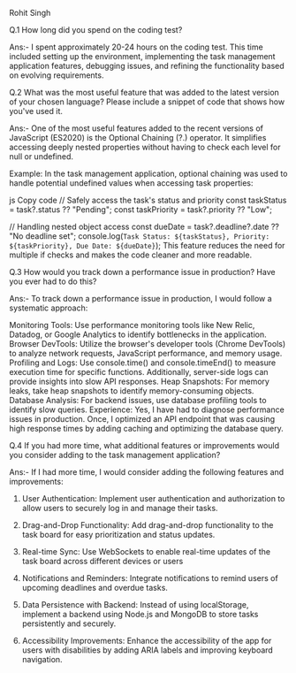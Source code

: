 Rohit Singh

Q.1 How long did you spend on the coding test?

Ans:- I spent approximately 20-24 hours on the coding test. This time included setting up the environment, implementing the task management application features, debugging issues, and refining the functionality based on evolving requirements.

Q.2 What was the most useful feature that was added to the latest version of your chosen language? Please include a snippet of code that shows how you've used it.

Ans:- One of the most useful features added to the recent versions of JavaScript (ES2020) is the Optional Chaining (?.) operator. It simplifies accessing deeply nested properties without having to check each level for null or undefined.

Example:
In the task management application, optional chaining was used to handle potential undefined values when accessing task properties:

js
Copy code
// Safely access the task's status and priority
const taskStatus = task?.status ?? "Pending";
const taskPriority = task?.priority ?? "Low";

// Handling nested object access
const dueDate = task?.deadline?.date ?? "No deadline set";
console.log(`Task Status: ${taskStatus}, Priority: ${taskPriority}, Due Date: ${dueDate}`);
This feature reduces the need for multiple if checks and makes the code cleaner and more readable.

Q.3 How would you track down a performance issue in production? Have you ever had to do this?

Ans:- To track down a performance issue in production, I would follow a systematic approach:

Monitoring Tools: Use performance monitoring tools like New Relic, Datadog, or Google Analytics to identify bottlenecks in the application.
Browser DevTools: Utilize the browser's developer tools (Chrome DevTools) to analyze network requests, JavaScript performance, and memory usage.
Profiling and Logs: Use console.time() and console.timeEnd() to measure execution time for specific functions. Additionally, server-side logs can provide insights into slow API responses.
Heap Snapshots: For memory leaks, take heap snapshots to identify memory-consuming objects.
Database Analysis: For backend issues, use database profiling tools to identify slow queries.
Experience: Yes, I have had to diagnose performance issues in production. Once, I optimized an API endpoint that was causing high response times by adding caching and optimizing the database query.

Q.4 If you had more time, what additional features or improvements would you consider adding to the task management application?

Ans:-  If I had more time, I would consider adding the following features and improvements:

1. User Authentication: Implement user authentication and authorization to allow users to securely log in and manage their tasks.

2. Drag-and-Drop Functionality: Add drag-and-drop functionality to the task board for easy prioritization and status updates.

3. Real-time Sync: Use WebSockets to enable real-time updates of the task board across different devices or users

4. Notifications and Reminders: Integrate notifications to remind users of upcoming deadlines and overdue tasks.

5. Data Persistence with Backend: Instead of using localStorage, implement a backend using Node.js and MongoDB to store tasks persistently and securely.

6. Accessibility Improvements: Enhance the accessibility of the app for users with disabilities by adding ARIA labels and improving keyboard navigation.
